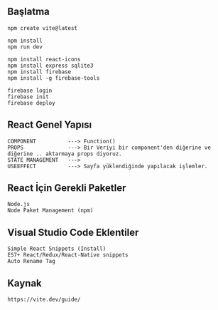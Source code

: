 ## Başlatma
```
npm create vite@latest

npm install
npm run dev

npm install react-icons
npm install express sqlite3
npm install firebase
npm install -g firebase-tools

firebase login
firebase init
firebase deploy

```

## React Genel Yapısı
```
COMPONENT          ---> Function()
PROPS              ---> Bir Veriyi bir component'den diğerine ve diğerine .. aktarmaya props diyoruz.
STATE MANAGEMENT   --->
USEEFFECT          ---> Sayfa yüklendiğinde yapılacak işlemler.
```


## React İçin Gerekli Paketler

```
Node.js
Node Paket Management (npm)
```

## Visual Studio Code Eklentiler
``` 
Simple React Snippets (Install)
ES7+ React/Redux/React-Native snippets
Auto Rename Tag
```

## Kaynak
```
https://vite.dev/guide/
```
